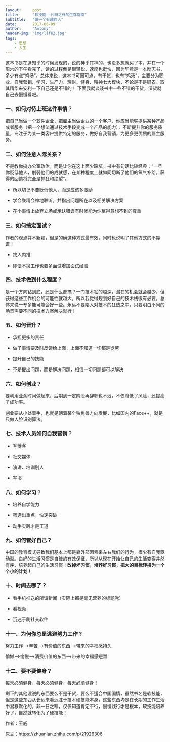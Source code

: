 ```yaml
---
layout:     post
title:      "软技能——代码之外的生存指南"
subtitle:   "做一个有趣的人"
date:       2017-06-09
author:     "Antony"
header-img: "img/life2.jpg"
tags:
    - 思想
    - 人生
---
```


这本书是在逛知乎的时候发现的，说的神乎其神的，也没多想就买了本，并在一个周六的下午看完了，读的过程倒是很轻松，速度也挺快，因为毕竟是一本励志书，多少有点“鸡汤”。总体来说，这本书可圈可点，有干货，也有“鸡汤”，主要分为职业、自我营销、学习、生产力、理财、健身、精神七大模块，不论是不是码农，取其精华来安利一下自己还是不错的！
下面我就谈谈书中一些不错的干货，湿货就自己去慢慢看吧。


### 一、如何对待上班这件事情？



把自己当做一个软件企业，把雇主当做企业的一个客户，你应当能够提供某种产品或者服务（把一个想法通过技术手段变成一个产品的能力），不断提升你的服务质量，专注于为某一类客户提供特定的服务，做好自我营销，为更多更优质的雇主服务。



### 二、如何注意人际关系？



不是教你搞办公室政治，而是让你在这上面少踩坑。书中有句话比较经典：“一旦你贬低他人，削弱他们的成就感，在某种程度上就如同切断了他们的氧气补给，获得的回馈将完全是抓狂和绝望”。



- 所以切记不要贬低他人，而是应该多激励

- 学会聚精会神地聆听，并指出问题所在以及相关解决方案

- 在小事情上放弃立场或承认错误有时候能为你赢得意想不到的尊重



### 三、如何搞定面试？



作者的观点并不新颖，但是的确这种方式最有效，同时也说明了其他方式的不靠谱！



- 找人内推

- 即便不换工作也要多面试增加面试经验



### 四、技术做到什么程度？



是一个方向钻到底，还是什么都搞？一门技术钻的越深，潜在的机会就会越少，但获得这些工作机会的可能性就越大。所以我觉得规划好自己的技术栈很有必要，总体来说一专多能可能会好一些。永远不要陷入对技术的狂热之中，只要明白不同的场景需要不同的技术方案解决就行！



### 五、如何晋升？



- 承担更多的责任

- 做了事情要及时反馈给上面，上面不知道一切都是徒劳

- 提升自己的技能

- 不是提出问题，而是解决问题，相信一切问题都可以解决



### 六、如何创业？



要利用业余时间做起来，后期到一定阶段再辞职也不迟，不仅降低了风险，还提高了成功率。

创业要从小处着手，也就是朝着某个独角兽方向发展，比如国内的Face++，就是只做人脸识别算法。

### 七、技术人员如何自我营销？



- 写博客

- 社交媒体

- 演讲、培训别人

- 写书



### 八、如何学习？



- 培养自学能力

- 筛选出重点，快速突破

- 动手实践才是王道



### 九、如何管好自己？



中国的教育模式导致我们基本上都是靠外部因素来左右我们的行为，很少有自我驱动型。良好的生活习惯是自律的有效保证，所以从现在开始让自己的生活变得井然有序，培养起自己的生活习惯！**改掉坏习惯，培养好习惯，把大的目标转换为一个个小的计划！**



### 十、时间去哪了？



- 看手机推送的所谓新闻（实际上都是毫无营养的标题党）

- 看视频

- 沉迷于刷社交软件



### 十一、为何你总是逃避努力工作？



努力工作——>辛苦——>有价值的东西——>带来的幸福感持久



偷懒——>愉悦——>消费价值的东西——>带来的幸福感短暂



### 十二、要不要健身？



每天必须健身，每天必须健身，每天必须健身！



剩下的其他没说的东西要么不是干货，要么不适合中国国情，虽然书名是软技能，但是这些东西从长远来看远胜于技术硬技能本身，这些东西均是在长期的工作生活中潜移默化的，非一日之寒，仅仅知道肯定不行，慢慢践行才是根本，软技能培养好了，自然就转化为了硬技能！



作者：王威

原文：https://zhuanlan.zhihu.com/p/21926306
